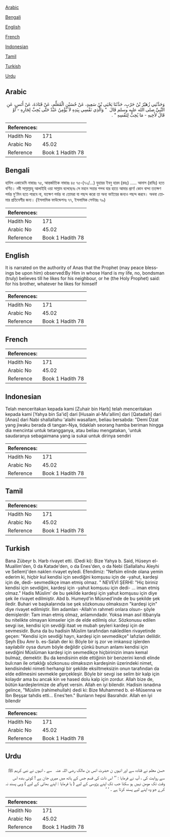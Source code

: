 [Arabic](#arabic)

[Bengali](#bengali)

[English](#english)

[French](#french)

[Indonesian](#indonesian)

[Tamil](#tamil)

[Turkish](#turkish)

[Urdu](#urdu)

## Arabic


<div dir="rtl" lang="ar" style={{fontSize:'larger',backgroundColor:'#f8f9fa',padding:20}}>
وَحَدَّثَنِي زُهَيْرُ بْنُ حَرْبٍ، حَدَّثَنَا يَحْيَى بْنُ سَعِيدٍ، عَنْ حُسَيْنٍ الْمُعَلِّمِ، عَنْ قَتَادَةَ، عَنْ أَنَسٍ، عَنِ النَّبِيِّ صلى الله عليه وسلم قَالَ ‏ "‏ وَالَّذِي نَفْسِي بِيَدِهِ لاَ يُؤْمِنُ عَبْدٌ حَتَّى يُحِبَّ لِجَارِهِ - أَوْ قَالَ لأَخِيهِ - مَا يُحِبُّ لِنَفْسِهِ ‏"‏ ‏.‏
</div>
<div style={{backgroundColor:'#f8f9fa',padding:20, marginBottom: 10}}><table> <thead> <tr> <th>References:</th> <th></th> </tr> </thead> <tbody><tr><td>Hadith No</td><td>171</td></tr><tr><td>Arabic No</td><td>45.02</td></tr><tr><td>Reference</td><td>Book 1 Hadith 78</td></tr></tbody></table></div>

## Bengali


<div dir="ltr" lang="bn" style={{fontSize:'larger',backgroundColor:'#f8f9fa',padding:20}}>
হাদিস একাডেমি নাম্বারঃ ৭৫, আন্তর্জাতিক নাম্বারঃ ৪৫ ৭৫-(৭২/...) যুহায়র ইবনু হারব (রহঃ) ..... আনাস (রাযিঃ) হতে বর্ণিত। নবী সাল্লাল্লাহু আলাইহি ওয়া সাল্লাম বলেছেনঃ সে মহান সত্তার শপথ যার হাতে আমার প্রাণ! কোন বান্দা ততক্ষণ পর্যন্ত মু'মিন হতে পারবে না, যতক্ষণ পর্যন্ত না তোমরা যা পছন্দ করো তা অন্য ভাইয়ের জন্যও পছন্দ করবে। অথবা তোমার প্রতিবেশীর জন্য। (ইসলামিক ফাউন্ডেশনঃ ৭৭, ইসলামিক সেন্টারঃ ৭৯)
</div>
<div style={{backgroundColor:'#f8f9fa',padding:20, marginBottom: 10}}><table> <thead> <tr> <th>References:</th> <th></th> </tr> </thead> <tbody><tr><td>Hadith No</td><td>171</td></tr><tr><td>Arabic No</td><td>45.02</td></tr><tr><td>Reference</td><td>Book 1 Hadith 78</td></tr></tbody></table></div>

## English


<div dir="ltr" lang="en" style={{fontSize:'larger',backgroundColor:'#f8f9fa',padding:20}}>
It is narrated on the authority of Anas that the Prophet (may peace blessings be upon him) observed:By Him in whose Hand is my life, no, bondsman (truly) believes till he likes for his neighbour, or he (the Holy Prophet) said: for his brother, whatever he likes for himself
</div>
<div style={{backgroundColor:'#f8f9fa',padding:20, marginBottom: 10}}><table> <thead> <tr> <th>References:</th> <th></th> </tr> </thead> <tbody><tr><td>Hadith No</td><td>171</td></tr><tr><td>Arabic No</td><td>45.02</td></tr><tr><td>Reference</td><td>Book 1 Hadith 78</td></tr></tbody></table></div>

## French


<div dir="ltr" lang="fr" style={{fontSize:'larger',backgroundColor:'#f8f9fa',padding:20}}>

</div>
<div style={{backgroundColor:'#f8f9fa',padding:20, marginBottom: 10}}><table> <thead> <tr> <th>References:</th> <th></th> </tr> </thead> <tbody><tr><td>Hadith No</td><td>171</td></tr><tr><td>Arabic No</td><td>45.02</td></tr><tr><td>Reference</td><td>Book 1 Hadith 78</td></tr></tbody></table></div>

## Indonesian


<div dir="ltr" lang="id" style={{fontSize:'larger',backgroundColor:'#f8f9fa',padding:20}}>
Telah menceritakan kepada kami [Zuhair bin Harb] telah menceritakan kepada kami [Yahya bin Sa'id] dari [Husain al-Mu'allim] dari [Qatadah] dari [Anas] dari Nabi shallallahu 'alaihi wasallam, beliau bersabda: "Demi Dzat yang jiwaku berada di tangan-Nya, tidaklah seorang hamba beriman hingga dia mencintai untuk tetangganya, atau beliau mengatakan, 'untuk saudaranya sebagaimana yang ia sukai untuk dirinya sendiri
</div>
<div style={{backgroundColor:'#f8f9fa',padding:20, marginBottom: 10}}><table> <thead> <tr> <th>References:</th> <th></th> </tr> </thead> <tbody><tr><td>Hadith No</td><td>171</td></tr><tr><td>Arabic No</td><td>45.02</td></tr><tr><td>Reference</td><td>Book 1 Hadith 78</td></tr></tbody></table></div>

## Tamil


<div dir="ltr" lang="ta" style={{fontSize:'larger',backgroundColor:'#f8f9fa',padding:20}}>

</div>
<div style={{backgroundColor:'#f8f9fa',padding:20, marginBottom: 10}}><table> <thead> <tr> <th>References:</th> <th></th> </tr> </thead> <tbody><tr><td>Hadith No</td><td>171</td></tr><tr><td>Arabic No</td><td>45.02</td></tr><tr><td>Reference</td><td>Book 1 Hadith 78</td></tr></tbody></table></div>

## Turkish


<div dir="ltr" lang="tr" style={{fontSize:'larger',backgroundColor:'#f8f9fa',padding:20}}>
Bana Zübeyr b. Harb rivayet etti. (Dedi ki): Bize Yahya b. Said, Hüseyn el-MualIim'den, 0 da Katade'den, o da Enes'den, o da Nebi (Sallallahu Aleyhi ve Sellem)'den naklen rivayet eyledi. Efendimiz: "Nefsim elinde olana yemin ederim ki, hiçbir kul kendisi için sevdiğini komşusu için de -yahut, kardeşi için de, dedi- sevmedikçe iman etmiş olmaz. " NEVEVİ ŞERHİ: "Hiç biriniz kendisi için sevdiğini, kardeşi için -yahut komşusu için dedi- ... iman etmiş olmaz." Hadis Müslim' de bu şekilde kardeşi için yahut komşusu için diye şek ile rivayet edilmiştir. Abd b. Humeyd'in Müsned'inde de bu şekilde şek iledir. Buhari ve başkalarında ise şek sözkonusu olmaksızın "kardeşi için" diye rivayet edilmiştir. İlim adamları -Allah'ın rahmeti onlara olsun- şöyle demişlerdir: Tam iman etmiş olmaz, anlamındadır. Yoksa iman asıl itibarıyla bu nitelikte olmayan kimseler için de elde edilmiş olur. Sözkonusu edilen sevgi ise, kendisi için sevdiği itaat ve mubah şeyleri kardeşi için de sevmesidir. Buna da bu hadisin Müslim tarafından nakledilen rivayetinde geçen: "Kendisi için sevdiği hayrı, kardeşi için sevmedikçe" lafızları delildir. Şeyh Ebu Amr b. es-Salah der ki: Böyle bir iş zor ve imkansız işlerden sayılabilir oysa durum böyle değildir çünkü bunun anlamı kendisi için sevdiğini Müslüman kardeşi için sevmedikçe hiçbirinizin imanı kemal bulmaz, demektir. Bu da kendisinin elde ettiğinin bir benzerini kendi elinde bulı:nan ile ortaklığı sözkonusu olmaksızın kardeşinin üzerindeki nimet, kendisindeki nimeti herhangi bir şekilde eksiltmeksizin onun tarafından da elde edilmesini sevmekle gerçekleşir. Böyle bir sevgi ise selim bir kalp için kolaydır ama bu ancak kin ve hased dolu kalp için zordur. Allah bize de, bütün kardeşlerimize de afiyet versin. Allah en iyi bilendir. Hadisin isnadına gelince, "Müslim (rahimehullah) dedi ki: Bize Muhammed b. el-Müsenna ve İbn Beşşar tahdis etti... Enes'ten." Bunların hepsi Basrahdır. Allah en iyi bilendir
</div>
<div style={{backgroundColor:'#f8f9fa',padding:20, marginBottom: 10}}><table> <thead> <tr> <th>References:</th> <th></th> </tr> </thead> <tbody><tr><td>Hadith No</td><td>171</td></tr><tr><td>Arabic No</td><td>45.02</td></tr><tr><td>Reference</td><td>Book 1 Hadith 78</td></tr></tbody></table></div>

## Urdu


<div dir="rtl" lang="ur" style={{fontSize:'larger',backgroundColor:'#f8f9fa',padding:20}}>
حسن معلم نے قتادہ سے اور انہوں ن حضرت انس بن مالک ‌رضی ‌اللہ ‌عنہ ‌ ‌ سے ، انہوں نے نبی کریم ﷺ سے روایت کی ، آپ نے فرمایا : ’’ اس ذات کی قسم جس کے ہاتھ میں میری جان ہے ! کوئی بندہ اس وقت تک مومن نہیں ہو سکتا جب تک اپنے پڑوسی کے لیے ( یا فرمایا : اپنے بھائی کے لیے ) وہی پسند نہ کرے جو وہ اپنے لیے پسند کرتا ہے ۔ ‘ ‘
</div>
<div style={{backgroundColor:'#f8f9fa',padding:20, marginBottom: 10}}><table> <thead> <tr> <th>References:</th> <th></th> </tr> </thead> <tbody><tr><td>Hadith No</td><td>171</td></tr><tr><td>Arabic No</td><td>45.02</td></tr><tr><td>Reference</td><td>Book 1 Hadith 78</td></tr></tbody></table></div>